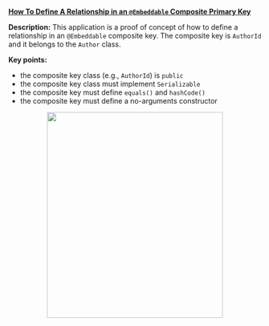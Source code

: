 **[How To Define A Relationship in an `@Embeddable` Composite Primary Key](https://github.com/AnghelLeonard/Hibernate-SpringBoot/tree/master/HibernateSpringBootCompositeKeyEmbeddableMapRel)**

**Description:** This application is a proof of concept of how to define a relationship in an `@Embeddable` composite key. The composite key is `AuthorId` and it belongs to the `Author` class.

**Key points:**
- the composite key class (e.g., `AuthorId`) is `public`
- the composite key class must implement `Serializable`
- the composite key must define `equals()` and `hashCode()`
- the composite key must define a no-arguments constructor
     
<a href="https://leanpub.com/java-persistence-performance-illustrated-guide"><p align="center"><img src="https://github.com/AnghelLeonard/Hibernate-SpringBoot/blob/master/Java%20Persistence%20Performance%20Illustrated%20Guide.jpg" height="410" width="350"/></p></a>
